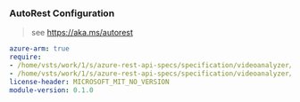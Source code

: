 ### AutoRest Configuration

> see https://aka.ms/autorest

``` yaml
azure-arm: true
require:
- /home/vsts/work/1/s/azure-rest-api-specs/specification/videoanalyzer/resource-manager/readme.md
- /home/vsts/work/1/s/azure-rest-api-specs/specification/videoanalyzer/resource-manager/readme.go.md
license-header: MICROSOFT_MIT_NO_VERSION
module-version: 0.1.0

```